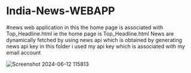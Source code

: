 # India-News-WEBAPP
#news web application in this the home page is associated with Top_Headline.html ie the home page is Top_Headline.html News are dynamically fetched by using news api which is obtained by generating news api key in this folder i used my api key which is associated with my email account

![Screenshot 2024-06-12 115813](https://github.com/Suhani-01/India-News-WEBAPP/assets/141126352/b1cc58c3-1c53-424c-b5cb-ce862f80bd39)
